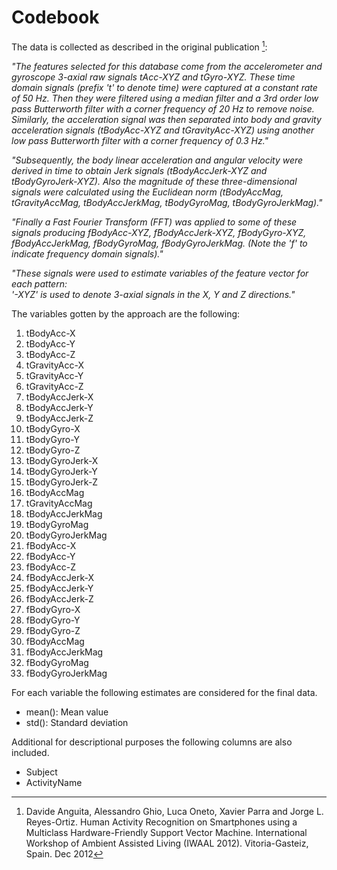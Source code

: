 # Codebook

The data is collected as described in the original publication [^1]:

*"The features selected for this database come from the accelerometer and gyroscope 3-axial raw signals tAcc-XYZ and tGyro-XYZ. These time domain signals (prefix 't' to denote time) were captured at a constant rate of 50 Hz. Then they were filtered using a median filter and a 3rd order low pass Butterworth filter with a corner frequency of 20 Hz to remove noise. Similarly, the acceleration signal was then separated into body and gravity acceleration signals (tBodyAcc-XYZ and tGravityAcc-XYZ) using another low pass Butterworth filter with a corner frequency of 0.3 Hz."*

*"Subsequently, the body linear acceleration and angular velocity were derived in time to obtain Jerk signals (tBodyAccJerk-XYZ and tBodyGyroJerk-XYZ). Also the magnitude of these three-dimensional signals were calculated using the Euclidean norm (tBodyAccMag, tGravityAccMag, tBodyAccJerkMag, tBodyGyroMag, tBodyGyroJerkMag)."* 

*"Finally a Fast Fourier Transform (FFT) was applied to some of these signals producing fBodyAcc-XYZ, fBodyAccJerk-XYZ, fBodyGyro-XYZ, fBodyAccJerkMag, fBodyGyroMag, fBodyGyroJerkMag. (Note the 'f' to indicate frequency domain signals)."*

*"These signals were used to estimate variables of the feature vector for each pattern:  
'-XYZ' is used to denote 3-axial signals in the X, Y and Z directions."*

The variables gotten by the approach are the following:

1. tBodyAcc-X
2. tBodyAcc-Y
3. tBodyAcc-Z
4. tGravityAcc-X
5. tGravityAcc-Y
6. tGravityAcc-Z
7. tBodyAccJerk-X
8. tBodyAccJerk-Y
9. tBodyAccJerk-Z
10. tBodyGyro-X
11. tBodyGyro-Y
12. tBodyGyro-Z
13. tBodyGyroJerk-X
14. tBodyGyroJerk-Y
15. tBodyGyroJerk-Z
16. tBodyAccMag
17. tGravityAccMag
18. tBodyAccJerkMag
19. tBodyGyroMag
20. tBodyGyroJerkMag
21. fBodyAcc-X
22. fBodyAcc-Y
23. fBodyAcc-Z
24. fBodyAccJerk-X
25. fBodyAccJerk-Y
26. fBodyAccJerk-Z
27. fBodyGyro-X
28. fBodyGyro-Y
29. fBodyGyro-Z
30. fBodyAccMag
31. fBodyAccJerkMag
32. fBodyGyroMag
33. fBodyGyroJerkMag

For each variable the following estimates are considered for the final data.

- mean(): Mean value
- std(): Standard deviation

Additional for descriptional purposes the following columns are also included.

- Subject
- ActivityName




[^1]: Davide Anguita, Alessandro Ghio, Luca Oneto, Xavier Parra and Jorge L. Reyes-Ortiz. Human Activity Recognition on Smartphones using a Multiclass Hardware-Friendly Support Vector Machine. International Workshop of Ambient Assisted Living (IWAAL 2012). Vitoria-Gasteiz, Spain. Dec 2012